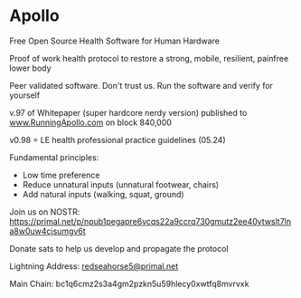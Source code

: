 # Apollo

Free Open Source Health Software for Human Hardware

Proof of work health protocol to restore a strong, mobile, resilient, painfree lower body

Peer validated software. Don't trust us. Run the software and verify for yourself

v.97 of Whitepaper (super hardcore nerdy version) published to www.RunningApollo.com on block 840,000

v0.98 = LE health professional practice guidelines (05.24)

Fundamental principles:

- Low time preference
- Reduce unnatural inputs (unnatural footwear, chairs)
- Add natural inputs (walking, squat, ground)

Join us on NOSTR: https://primal.net/p/npub1pegapre6vcqs22a9ccrq730gmutz2ee40ytwslt7lna8w0uw4cjsumgv6t


Donate sats to help us develop and propagate the protocol

Lightning Address: redseahorse5@primal.net

Main Chain: bc1q6cmz2s3a4gm2pzkn5u59hlecy0xwtfq8mvrvxk
